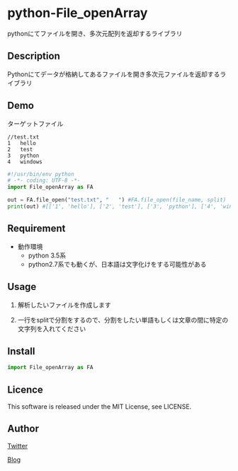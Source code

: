 python-File_openArray
====
pythonにてファイルを開き、多次元配列を返却するライブラリ

## Description
Pythonにてデータが格納してあるファイルを開き多次元ファイルを返却するライブラリ

## Demo
ターゲットファイル
```
//test.txt
1   hello
2   test
3   python
4   windows
```
```python
#!/usr/bin/env python
# -*- coding: UTF-8 -*-
import File_openArray as FA

out = FA.file_open("test.txt", "   ") #FA.file_open(file_name, split)
print(out) #[['1', 'hello'], ['2', 'test'], ['3', 'python'], ['4', 'windows']]
```


## Requirement
* 動作環境
    * python 3.5系
    * python2.7系でも動くが、日本語は文字化けをする可能性がある


## Usage
1. 解析したいファイルを作成します

2. 一行をsplitで分割をするので、分割をしたい単語もしくは文章の間に特定の文字列を入れてください

## Install
```python
import File_openArray as FA
```

## Licence
This software is released under the MIT License, see LICENSE.

## Author
[Twitter](https://twitter.com/momijinn_aka)

[Blog](http://www.autumn-color.com/)